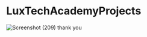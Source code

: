 # LuxTechAcademyProjects
![Screenshot (209)](https://user-images.githubusercontent.com/68153545/126882062-4340bc12-5601-4820-a1e5-90ee32ff9365.png)
thank you

